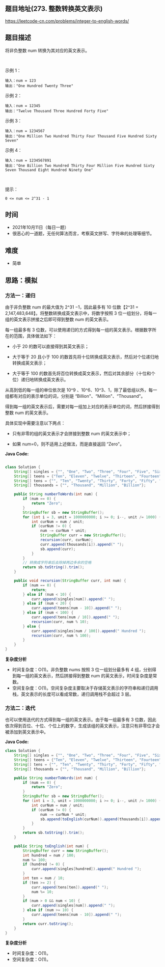 
## 题目地址(273. 整数转换英文表示)

https://leetcode-cn.com/problems/integer-to-english-words/

## 题目描述


将非负整数 num 转换为其对应的英文表示。

 

示例 1：
```
输入：num = 123
输出："One Hundred Twenty Three"
```

示例 2：
```
输入：num = 12345
输出："Twelve Thousand Three Hundred Forty Five"
```

示例 3：
```
输入：num = 1234567
输出："One Million Two Hundred Thirty Four Thousand Five Hundred Sixty Seven"
```

示例 4：
```
输入：num = 1234567891
输出："One Billion Two Hundred Thirty Four Million Five Hundred Sixty Seven Thousand Eight Hundred Ninety One"
```

 

提示：
```
0 <= num <= 2^31 - 1
```

## 时间

- 2021年10月11日（每日一题）
- 很恶心的一道题，无任何算法而言，考察英文拼写、字符串的处理等细节。

## 难度

- 简单

## 思路：模拟

### 方法一：递归
由于非负整数 num 的最大值为 2^31 −1，因此最多有 10 位数【2^31 = 2,147,483,648】。将整数转换成英文表示中，将数字按照 3 位一组划分，将每一组的英文表示拼接之后即可得到整数 num 的英文表示。

每一组最多有 3 位数，可以使用递归的方式得到每一组的英文表示。根据数字所在的范围，具体做法如下：

- 小于 20 的数可以直接得到其英文表示；

- 大于等于 20 且小于 100 的数首先将十位转换成英文表示，然后对个位递归地转换成英文表示；

- 大于等于 100 的数首先将百位转换成英文表示，然后对其余部分（十位和个位）递归地转换成英文表示。

从高到低的每一组的单位依次是 10^9 、10^6、10^3、1，除了最低组以外，每一组都有对应的表示单位的词，分别是 “Billion"、“Million"、“Thousand"。

得到每一组的英文表示后，需要对每一组加上对应的表示单位的词，然后拼接得到整数 num 的英文表示。

具体实现中需要注意以下两点：

- 只有非零的组的英文表示才会拼接到整数 num 的英文表示中；

- 如果 num=0，则不适用上述做法，而是直接返回 “Zero"。

**Java Code:**

```java

class Solution {
    String[] singles = {"", "One", "Two", "Three", "Four", "Five", "Six", "Seven", "Eight", "Nine"};
    String[] teens = {"Ten", "Eleven", "Twelve", "Thirteen", "Fourteen", "Fifteen", "Sixteen", "Seventeen", "Eighteen", "Nineteen"};
    String[] tens = {"", "Ten", "Twenty", "Thirty", "Forty", "Fifty", "Sixty", "Seventy", "Eighty", "Ninety"};
    String[] thousands = {"", "Thousand", "Million", "Billion"};

    public String numberToWords(int num) {
        if (num == 0) {
            return "Zero";
        }
        StringBuffer sb = new StringBuffer();
        for (int i = 3, unit = 1000000000; i >= 0; i--, unit /= 1000) {
            int curNum = num / unit;
            if (curNum != 0) {
                num -= curNum * unit;
                StringBuffer curr = new StringBuffer();
                recursion(curr, curNum);
                curr.append(thousands[i]).append(" ");
                sb.append(curr);
            }
        }
        // 转换成字符串后去除掉两边多余的空格
        return sb.toString().trim();
    }

    public void recursion(StringBuffer curr, int num) {
        if (num == 0) {
            return;
        } else if (num < 10) {
            curr.append(singles[num]).append(" ");
        } else if (num < 20) {
            curr.append(teens[num - 10]).append(" ");
        } else if (num < 100) {
            curr.append(tens[num / 10]).append(" ");
            recursion(curr, num % 10);
        } else {
            curr.append(singles[num / 100]).append(" Hundred ");
            recursion(curr, num % 100);
        }
    }
}

```


**复杂度分析**

- 时间复杂度：O(1)。非负整数 nums 按照 3 位一组划分最多有 4 组，分别得到每一组的英文表示，然后拼接得到整数 num 的英文表示，时间复杂度是常数。
- 空间复杂度：O(1)。空间复杂度主要取决于存储英文表示的字符串和递归调用栈，英文表示的长度可以看成常数，递归调用栈不会超过 3 层。

### 方法二：迭代

也可以使用迭代的方式得到每一组的英文表示。由于每一组最多有 3 位数，因此依次得到百位、十位、个位上的数字，生成该组的英文表示，注意只有非零位才会被添加到英文表示中。

**Java Code:**
```java
class Solution {
    String[] singles = {"", "One", "Two", "Three", "Four", "Five", "Six", "Seven", "Eight", "Nine"};
    String[] teens = {"Ten", "Eleven", "Twelve", "Thirteen", "Fourteen", "Fifteen", "Sixteen", "Seventeen", "Eighteen", "Nineteen"};
    String[] tens = {"", "Ten", "Twenty", "Thirty", "Forty", "Fifty", "Sixty", "Seventy", "Eighty", "Ninety"};
    String[] thousands = {"", "Thousand", "Million", "Billion"};

    public String numberToWords(int num) {
        if (num == 0) {
            return "Zero";
        }
        StringBuffer sb = new StringBuffer();
        for (int i = 3, unit = 1000000000; i >= 0; i--, unit /= 1000) {
            int curNum = num / unit;
            if (curNum != 0) {
                num -= curNum * unit;
                sb.append(toEnglish(curNum)).append(thousands[i]).append(" ");
            }
        }
        return sb.toString().trim();
    }

    public String toEnglish(int num) {
        StringBuffer curr = new StringBuffer();
        int hundred = num / 100;
        num %= 100;
        if (hundred != 0) {
            curr.append(singles[hundred]).append(" Hundred ");
        }
        int ten = num / 10;
        if (ten >= 2) {
            curr.append(tens[ten]).append(" ");
            num %= 10;
        }
        if (num > 0 && num < 10) {
            curr.append(singles[num]).append(" ");
        } else if (num >= 10) {
            curr.append(teens[num - 10]).append(" ");
        }
        return curr.toString();
    }
}
```

**复杂度分析**

- 时间复杂度：O(1)。
- 空间复杂度：O(1)。
